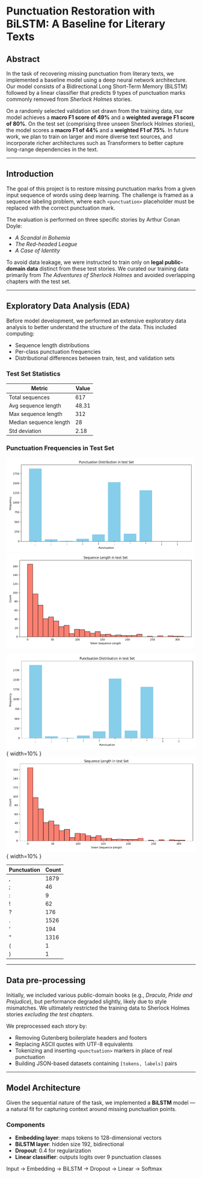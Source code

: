 # Punctuation Restoration with BiLSTM: A Baseline for Literary Texts

## Abstract

In the task of recovering missing punctuation from literary texts, we implemented a baseline model using a deep neural network architecture. Our model consists of a Bidirectional Long Short-Term Memory (BiLSTM) followed by a linear classifier that predicts 9 types of punctuation marks commonly removed from *Sherlock Holmes* stories. 

On a randomly selected validation set drawn from the training data, our model achieves a **macro F1 score of 49%** and a **weighted average F1 score of 80%**. On the test set (comprising three unseen Sherlock Holmes stories), the model scores a **macro F1 of 44%** and a **weighted F1 of 75%**. In future work, we plan to train on larger and more diverse text sources, and incorporate richer architectures such as Transformers to better capture long-range dependencies in the text.

---

## Introduction

The goal of this project is to restore missing punctuation marks from a given input sequence of words using deep learning. The challenge is framed as a sequence labeling problem, where each `<punctuation>` placeholder must be replaced with the correct punctuation mark.

The evaluation is performed on three specific stories by Arthur Conan Doyle:

- *A Scandal in Bohemia*
- *The Red-headed League*
- *A Case of Identity*

To avoid data leakage, we were instructed to train only on **legal public-domain data** distinct from these test stories. We curated our training data primarily from *The Adventures of Sherlock Holmes* and avoided overlapping chapters with the test set.

---

## Exploratory Data Analysis (EDA)

Before model development, we performed an extensive exploratory data analysis to better understand the structure of the data. This included computing:

- Sequence length distributions
- Per-class punctuation frequencies
- Distributional differences between train, test, and validation sets

### Test Set Statistics

| Metric                 | Value          |
|------------------------|----------------|
| Total sequences        | 617            |
| Avg sequence length    | 48.31          |
| Max sequence length    | 312            |
| Median sequence length | 28             |
| Std deviation          | 2.18           |

### Punctuation Frequencies in Test Set

<p float="left">
  <img src="test/test_eda_punctuation_distribution.png" width="500"/>
  <img src="test/test_eda_sequence_length_distribution.png" width="500"/>
</p>

![Image 1](test/test_eda_punctuation_distribution.png){ width=10% }
![Image 2](test/test_eda_sequence_length_distribution.png){ width=10% }

| Punctuation | Count |
|-------------|-------|
| ,           | 1879  |
| ;           | 46    |
| :           | 9     |
| !           | 62    |
| ?           | 176   |
| .           | 1526  |
| '           | 194   |
| "           | 1316  |
| (           | 1     |
| )           | 1     |

---

## Data pre-processing

Initially, we included various public-domain books (e.g., *Dracula*, *Pride and Prejudice*), but performance degraded slightly, likely due to style mismatches. We ultimately restricted the training data to Sherlock Holmes stories *excluding the test chapters*. 

We preprocessed each story by:

- Removing Gutenberg boilerplate headers and footers
- Replacing ASCII quotes with UTF-8 equivalents
- Tokenizing and inserting `<punctuation>` markers in place of real punctuation
- Building JSON-based datasets containing `[tokens, labels]` pairs

---

## Model Architecture

Given the sequential nature of the task, we implemented a **BiLSTM** model — a natural fit for capturing context around missing punctuation points.

### Components

- **Embedding layer**: maps tokens to 128-dimensional vectors
- **BiLSTM layer**: hidden size 192, bidirectional
- **Dropout**: 0.4 for regularization
- **Linear classifier**: outputs logits over 9 punctuation classes

Input → Embedding → BiLSTM → Dropout → Linear → Softmax
